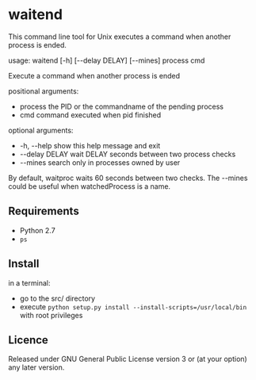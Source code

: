 waitend
=======

This command line tool for Unix executes a command when another process is 
ended.

usage: waitend [-h] [--delay DELAY] [--mines] process cmd

Execute a command when another process is ended

positional arguments:
  - process        the PID or the commandname of the pending process
  - cmd            command executed when pid finished

optional arguments:
  - -h, --help     show this help message and exit
  - --delay DELAY  wait DELAY seconds between two process checks
  - --mines        search only in processes owned by user


By default, waitproc waits 60 seconds between two checks.
The --mines could be useful when watchedProcess is a name.


Requirements
------------

 - Python 2.7
 - `ps`


Install
-------

in a terminal:
 - go to the src/ directory
 - execute `python setup.py install --install-scripts=/usr/local/bin` with root privileges


Licence
-------

Released under GNU General Public License version 3 or (at your option) any
later version.

